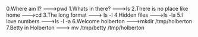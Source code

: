 0.Where am I? --->pwd
1.Whats in there? --->ls
2.There is no place like home --->cd
3.The long format ---> ls -l
4.Hidden files --->ls -la 
5.I love numbers --->ls -l -a
6.Welcome holberton --->mkdir /tmp/holberton
7.Betty in Holberton ---> mv /tmp/betty /tmp/holberton